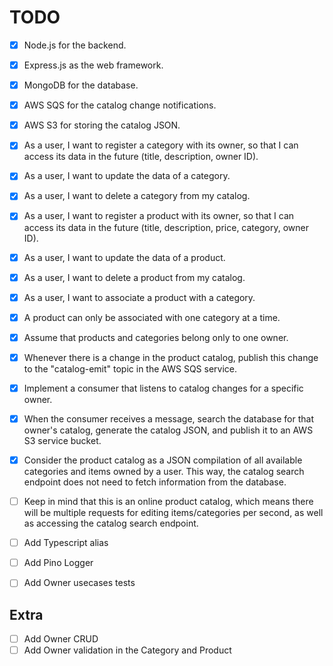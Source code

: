 # TODO

- [x] Node.js for the backend.
- [x] Express.js as the web framework.
- [x] MongoDB for the database.
- [x] AWS SQS for the catalog change notifications.
- [x] AWS S3 for storing the catalog JSON.

- [x] As a user, I want to register a category with its owner, so that I can access its data in the
      future (title, description, owner ID).
- [x] As a user, I want to update the data of a category.
- [x] As a user, I want to delete a category from my catalog.
- [x] As a user, I want to register a product with its owner, so that I can access its data in the
      future (title, description, price, category, owner ID).
- [x] As a user, I want to update the data of a product.
- [x] As a user, I want to delete a product from my catalog.
- [x] As a user, I want to associate a product with a category.
- [x] A product can only be associated with one category at a time.
- [x] Assume that products and categories belong only to one owner.
- [x] Whenever there is a change in the product catalog, publish this change to the "catalog-emit"
      topic in the AWS SQS service.
- [x] Implement a consumer that listens to catalog changes for a specific owner.
- [x] When the consumer receives a message, search the database for that owner's catalog, generate
      the catalog JSON, and publish it to an AWS S3 service bucket.
- [x] Consider the product catalog as a JSON compilation of all available categories and items owned
      by a user. This way, the catalog search endpoint does not need to fetch information from the
      database.
- [ ] Keep in mind that this is an online product catalog, which means there will be multiple
      requests for editing items/categories per second, as well as accessing the catalog search
      endpoint.

- [ ] Add Typescript alias
- [ ] Add Pino Logger
- [ ] Add Owner usecases tests

## Extra

- [ ] Add Owner CRUD
- [ ] Add Owner validation in the Category and Product
